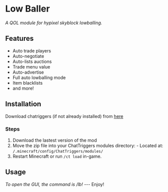 # Low Baller
_A QOL module for hypixel skyblock lowballing._ 

## Features 
- Auto trade players
- Auto-negotiate
- Auto-lists auctions
- Trade menu value
- Auto-advertise
- Full auto lowballing mode
- Item blacklists
- and more!
  
## Installation 
Download chatriggers (if not already installed) from [here](https://chattriggers.com/) 

### Steps 
1. Download the lastest version of the mod
2. Move the zip file into your ChatTriggers modules directory: - Located at: `/.minecraft/config/ChatTriggers/modules/`
3. Restart Minecraft or run `/ct load` in-game.

## Usage
_To open the GUI, the command is /lb!_ --- Enjoy!
